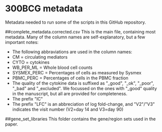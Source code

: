 # 300BCG metadata

Metadata needed to run some of the scripts in this GitHub repository.


##complete_metadata.corrected.csv
This is the main file, containing most metadata. Many of the column names are self-explanatory, but a few important notes:

- The following abbraviations are used in the column names:
 - CM = circulating mediators
 - CYTO = cytokines
 - WB\_PER\_ML = Whole blood cell counts
 - SYSMEX\_PERC = Percentages of cells as measured by Sysmex
 - PBMC\_PERC = Percentages of cells in the PBMC fraction
- The quality of the cytokine data is suffixed as "\_good", "\_ok", "\_poor", "\_bad" and "_excluded". We focussed on the ones with "\_good" quality in the manuscript, but all are provided for completeness.
- The prefix "IC"
- The prefix "LFC" is an abbreciation of log fold-change, and "V2"/"V3" indicates the visit number (V2=day 14 and V3=day 90)

##gene\_set\_libraries
This folder contains the gene/region sets used in the paper.